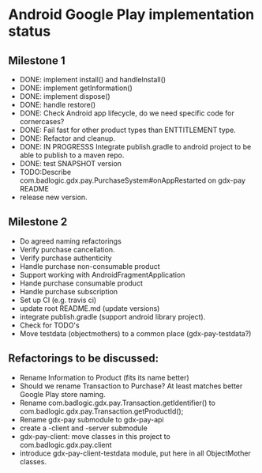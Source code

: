 # Android Google Play implementation status

## Milestone 1

* DONE: implement install() and handleInstall()
* DONE: implement getInformation()
* DONE: implement dispose()
* DONE: handle restore()
* DONE: Check Android app lifecycle, do we need specific code for cornercases?
* DONE: Fail fast for other product types than ENTTITLEMENT type.
* DONE: Refactor and cleanup.
* DONE: IN PROGRESSS Integrate publish.gradle to android project to be able to publish to a maven repo.
* DONE: test SNAPSHOT version
* TODO:Describe com.badlogic.gdx.pay.PurchaseSystem#onAppRestarted on gdx-pay README
* release new version.

## Milestone 2
* Do agreed naming refactorings
* Verify purchase cancellation.
* Verify purchase authenticity
* Handle purchase non-consumable product
* Support working with AndroidFragmentApplication
* Hande purchase consumable product
* Handle purchase subscription
* Set up CI (e.g. travis ci)
* update root README.md (update versions)
* integrate publish.gradle (support android library project).
* Check for TODO's
* Move testdata (objectmothers) to a common place (gdx-pay-testdata?)


## Refactorings to be discussed:

* Rename Information to Product (fits its name better)
* Should we rename Transaction to Purchase? At least matches better Google Play store naming.
* Rename com.badlogic.gdx.pay.Transaction.getIdentifier() to com.badlogic.gdx.pay.Transaction.getProductId();
* Rename gdx-pay submodule to gdx-pay-api
* create a -client and -server submodule
* gdx-pay-client: move classes in this project to com.badlogic.gdx.pay.client
* introduce gdx-pay-client-testdata module, put here in all ObjectMother classes.
